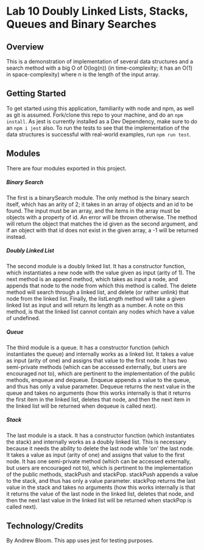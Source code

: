 # Lab 10 Doubly Linked Lists, Stacks, Queues and Binary Searches

## Overview

This is a demonstration of implementation of several data structures and a search method with a big O of O(log(n)) (in time-complexity; it has an O(1) in space-complexity) where n is the length of the input array.

## Getting Started

To get started using this application, familiarity with node and npm, as well as git is assumed. Fork/clone this repo to your machine, and do an `npm install`. As jest is currently installed as a Dev Dependency, make sure to do an `npm i jest` also. To run the tests to see that the implementation of the data structures is successful with real-world examples, run `npm run test`.

## Modules

There are four modules exported in this project.

##### Binary Search

The first is a binarySearch module. The only method is the binary search itself, which has an arity of 2; it takes in an array of objects and an id to be found. The input must be an array, and the items in the array must be objects with a property of id. An error will be thrown otherwise. The method will return the object that matches the id given as the second argument, and if an object with that id does not exist in the given array, a -1 will be returned instead.

##### Doubly Linked List

The second module is a doubly linked list. It has a constructor function, which instantiates a new node with the value given as input (arity of 1). The next method is an append method, which takes as input a node, and appends that node to the node from which this method is called. The delete method will search through a linked list, and delete (or rather unlink) that node from the linked list. Finally, the listLength method will take a given linked list as input and will return its length as a number. A note on this method, is that the linked list cannot contain any nodes which have a value of undefined.

##### Queue

The third module is a queue. It has a constructor function (which instantiates the queue) and internally works as a linked list. It takes a value as input (arity of one) and assigns that value to the first node. It has two semi-private methods (which can be accessed externally, but users are encouraged not to), which are pertinent to the implementation of the public methods, enqueue and dequeue. Enqueue appends a value to the queue, and thus has only a value parameter. Dequeue returns the next value in the queue and takes no arguments (how this works internally is that it returns the first item in the linked list, deletes that node, and then the next item in the linked list will be returned when dequeue is called next).

##### Stack

The last module is a stack. It has a constructor function (which instantiates the stack) and internally works as a doubly linked list. This is necessary because it needs the ability to delete the last node while 'on' the last node. It takes a value as input (arity of one) and assigns that value to the first node. It has one semi-private method (which can be accessed externally, but users are encouraged not to), which is pertinent to the implementation of the public methods, stackPush and stackPop. stackPush appends a value to the stack, and thus has only a value parameter. stackPop returns the last value in the stack and takes no arguments (how this works internally is that it returns the value of the last node in the linked list, deletes that node, and then the next last value in the linked list will be returned when stackPop is called next).

## Technology/Credits

By Andrew Bloom. This app uses jest for testing purposes.
